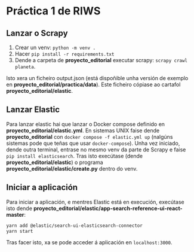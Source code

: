 # Práctica 1 de RIWS

## Lanzar o Scrapy

1. Crear un venv: `python -m venv .`
2. Hacer `pip install -r requirements.txt`
3. Dende a carpeta de **proyecto_editorial** executar scrapy: `scrapy crawl planeta`.

Isto xera un ficheiro output.json (está dispoñible unha versión de exemplo en **proyecto_editorial/practica/data**). Este ficheiro cópiase ao cartafol  **proyecto_editorial/elastic**.

## Lanzar Elastic

Para lanzar elastic hai que lanzar o Docker compose definido en **proyecto_editorial/elastic.yml**. En sistemas UNIX faise dende  **proyecto_editorial** con `docker compose -f elastic.yml up` (nalgúns sistemas pode que teñas que usar `docker-compose`). Unha vez iniciado, dende outra terminal, entrase no mesmo venv da parte de Scrapy e faise `pip install elasticsearch`. Tras isto execútase (dende **proyecto_editorial/elastic**) o programa **proyecto_editorial/elastic/create.py** dentro do venv.

## Iniciar a aplicación

Para iniciar a aplicación, e mentres Elastic está en execución, execútase isto dende **proyecto_editorial/elastic/app-search-reference-ui-react-master**:

```bash
yarn add @elastic/search-ui-elasticsearch-connector
yarn start
```

Tras facer isto, xa se pode acceder á aplicación en `localhost:3000`.
